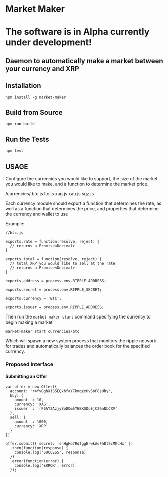 # Market Maker #

The software is in Alpha currently under development!
=====================================================

## Daemon to automatically make a market between your currency and XRP ##

## Installation ##

    npm install -g market-maker

## Build from Source ##

    npm run build

## Run the Tests ##

    npm test

## USAGE ##

Configure the currencies you would like to support, the size of the market
you would like to make, and a function to determine the market price.

/currencies/
  btc.js
  ltc.js
  xag.js
  xau.js
  sgz.js

Each currency module should export a function that determines the rate,
as well as a function that determines the price, and properties that
determine the currency and wallet to use

Example:

    //btc.js

    exports.rate = function(resolve, reject) {
      // returns a Promise<Decimal>
    }

    exports.total = function(resolve, reject) {
      // total XRP you would like to sell at the rate
      // returns a Promise<Decimal>
    }

    exports.address = process.env.RIPPLE_ADDRESS;

    exports.secret = process.env.RIPPLE_SECRET;

    exports.currency = 'BTC';

    exports.issuer = process.env.RIPPLE_ADDRESS;

Then run the `market-maker start` command specifying the currency to begin
making a market

    market-maker start currencies/btc

Which will spawn a new system process that monitors the ripple network for
trades and automatically balances the order book for the specified currency.

### Proposed Interface

#### Submitting an Offer

    var offer = new Offer({
      account: 'r4fvGghXiSSEQxhfaY7kmqzxHvSoF8sUhy',
      buy: {
        amount  : 10,
        currency: 'XAG',
        issuer  : 'rP6AY2Azjy8oDQm5YEBKSDoEjC26nDbCXV'
      },
      sell: {
        amount  : 1000,
        currency: 'XRP'
      }
    }) 

    offer.submit({ secret: 'shHgHo7RdfggErwkAqFhDtScMKcHx' })
      .then(function(response) {
        console.log('SUCCESS', response)
      })
      .error(function(error) {
        console.log('ERROR', error)
      });


